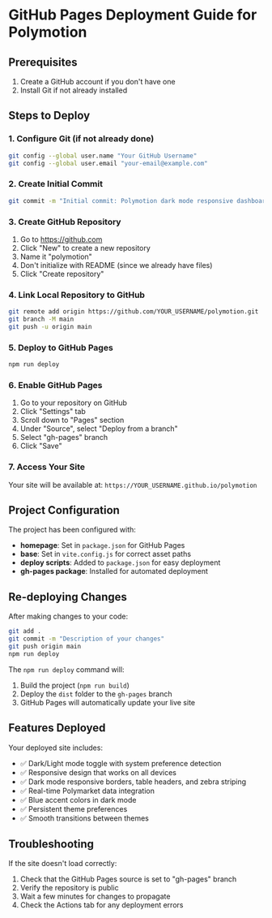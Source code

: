 # GitHub Pages Deployment Guide for Polymotion

## Prerequisites
1. Create a GitHub account if you don't have one
2. Install Git if not already installed

## Steps to Deploy

### 1. Configure Git (if not already done)
```bash
git config --global user.name "Your GitHub Username"
git config --global user.email "your-email@example.com"
```

### 2. Create Initial Commit
```bash
git commit -m "Initial commit: Polymotion dark mode responsive dashboard"
```

### 3. Create GitHub Repository
1. Go to https://github.com
2. Click "New" to create a new repository
3. Name it "polymotion"
4. Don't initialize with README (since we already have files)
5. Click "Create repository"

### 4. Link Local Repository to GitHub
```bash
git remote add origin https://github.com/YOUR_USERNAME/polymotion.git
git branch -M main
git push -u origin main
```

### 5. Deploy to GitHub Pages
```bash
npm run deploy
```

### 6. Enable GitHub Pages
1. Go to your repository on GitHub
2. Click "Settings" tab
3. Scroll down to "Pages" section
4. Under "Source", select "Deploy from a branch"
5. Select "gh-pages" branch
6. Click "Save"

### 7. Access Your Site
Your site will be available at: `https://YOUR_USERNAME.github.io/polymotion`

## Project Configuration

The project has been configured with:
- **homepage**: Set in `package.json` for GitHub Pages
- **base**: Set in `vite.config.js` for correct asset paths
- **deploy scripts**: Added to `package.json` for easy deployment
- **gh-pages package**: Installed for automated deployment

## Re-deploying Changes

After making changes to your code:
```bash
git add .
git commit -m "Description of your changes"
git push origin main
npm run deploy
```

The `npm run deploy` command will:
1. Build the project (`npm run build`)
2. Deploy the `dist` folder to the `gh-pages` branch
3. GitHub Pages will automatically update your live site

## Features Deployed

Your deployed site includes:
- ✅ Dark/Light mode toggle with system preference detection
- ✅ Responsive design that works on all devices  
- ✅ Dark mode responsive borders, table headers, and zebra striping
- ✅ Real-time Polymarket data integration
- ✅ Blue accent colors in dark mode
- ✅ Persistent theme preferences
- ✅ Smooth transitions between themes

## Troubleshooting

If the site doesn't load correctly:
1. Check that the GitHub Pages source is set to "gh-pages" branch
2. Verify the repository is public
3. Wait a few minutes for changes to propagate
4. Check the Actions tab for any deployment errors